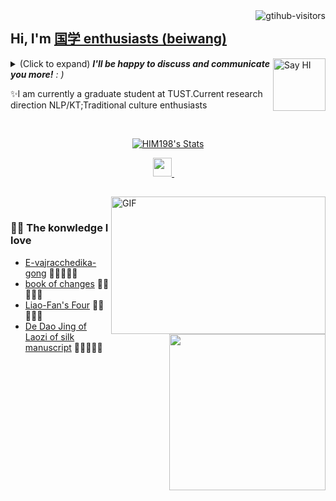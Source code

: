<a href="https://github.com/huangfbeiwang/computer-vision-in-action">
    <img align="right" src="https://komarev.com/ghpvc/?username=huangfbeiwang&label=Visitors&color=red&style=flat&logo=github" alt="gtihub-visitors" />
</a>
 
## Hi, I'm <a href="http://welcome.voup.cn"> 国学 enthusiasts (beiwang)</a>
 
<img align="right" width="84" title="Say HI"> <details><summary>(Click to expand) <em> <b>I'll be happy to discuss and communicate you more!</b> : )</em></summary>
 
<!--my introduction start-->

</details>
  
  ✨I am currently a graduate student at TUST.Current research direction NLP/KT;Traditional culture enthusiasts
 
 
<!--my introduction end -->
 
<br>
 
<p align="center">
  <a href="https://github.com/huangfbeiwang" class="rich-diff-level-one">
    <img src="https://github-readme-stats.vercel.app/api?username=huangfbeiwang&title_color=333&text_color=777" alt="HIM198's Stats" >
    <!-- &hide=issues
    <img src="https://github-readme-stats.vercel.app/api?username=huangfbeiwang&hide=issues&title_color=333&text_color=777" alt="huangfbeiwang's Stats" >
    -->
  </a>
</p>
 
<p align="center"> 
  <a href="https://space.bilibili.com/84292420" target="_blank" alt="Bilibili" title="Bilibili">
    <img src="https://user-images.githubusercontent.com/29084184/166415345-91925d37-c66f-448f-8d75-c8355fe0b692.png" width="30px"/>
  </a>
  &emsp;
</p>
 
<h2></h2>
 
<img align="right" alt="GIF" src="OctoCharmve/code.gif" width="343" height="220" title="Do what you like, and do it best!"> &nbsp;&nbsp;&nbsp;&nbsp;

### 🤾‍♂️ The konwledge I love
 
<img align="right" width="250" src="https://cdn.jsdelivr.net/gh/sun0225SUN/sun0225SUN/assets/images/hi.gif" />
 
<!-- START_SECTION:douban -->
* <a href='https://www.bing.com/search?q=%E8%80%83%E7%A0%94%E8%AF%8D%E6%B1%87%E9%97%AA%E8%BF%87' target='_blank'>E-vajracchedika-gong</a> 🌟🌟🌟🌟🌟
* <a href='https://www.bing.com/search?q=%E5%BC%A0%E5%AE%87%E8%80%83%E7%A0%94%E6%95%B0%E5%AD%A6&qs=n&form=QBRE&sp=-1&lq=0&pq=%E5%BC%A0%E5%AE%87%E8%80%83%E7%A0%94%E6%95%B0%E5%AD%A6&sc=10-6&sk=&cvid=69AADEED0BDA40CEAEA6681A39320017&ghsh=0&ghacc=0&ghpl=' target='_blank'>book of changes</a> 🌟🌟🌟🌟🌟 
* <a href='https://search.bilibili.com/all?keyword=%E7%8E%8B%E9%81%93%E8%80%83%E7%A0%94' target='_blank'>Liao-Fan's Four</a> 🌟🌟🌟🌟🌟
* <a href='http://movie.douban.com/subject/1292052/' target='_blank'>De Dao Jing of Laozi of silk manuscript</a> 🌟🌟🌟🌟🌟
 
 
<!-- END_SECTION:douban -->
 
</td></tr>
 
<tr><td>

